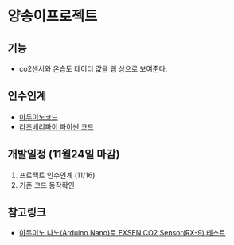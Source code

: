 # 양송이프로젝트

## 기능 
- co2센서와 온습도 데이터 값을 웹 상으로 보여준다. 

## 인수인계
- [아두이노코드](/arduino/) 
- [라즈베리파이 파이썬 코드](/python/) 

## 개발일정 (11월24일 마감) 
1. 프로젝트 인수인계 (11/16)
2. 기존 코드 동작확인 


## 참고링크

- [아두이노 나노(Arduino Nano)로 EXSEN CO2 Sensor(RX-9) 테스트](https://remnant24c.tistory.com/205)